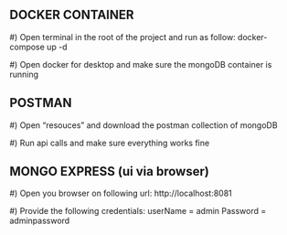 
 DOCKER CONTAINER
----------------------------------------------------------------------------------
#) Open terminal in the root of the project and run as follow:
   docker-compose up -d

#) Open docker for desktop and make sure the mongoDB container is running



 POSTMAN
----------------------------------------------------------------------------------
#) Open “resouces” and download the postman collection of mongoDB

#) Run api calls and make sure everything works fine



 MONGO EXPRESS (ui via browser)
-------------------------------------------------------------------------------------
#) Open you browser on following url:
http://localhost:8081

#) Provide the following credentials:
userName = admin
Password = adminpassword




